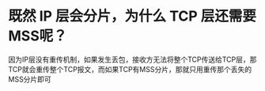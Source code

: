 # 既然 IP 层会分片，为什么 TCP 层还需要MSS呢？
因为IP层没有重传机制，如果发生丢包，接收方无法将整个TCP传送给TCP层，那TCP就会重传整个TCP报文，而如果TCP有MSS分片，那就只用重传那个丢失的MSS分片即可
